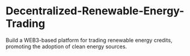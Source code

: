# Decentralized-Renewable-Energy-Trading
Build a WEB3-based platform for trading renewable energy credits, promoting the adoption of clean energy sources.
